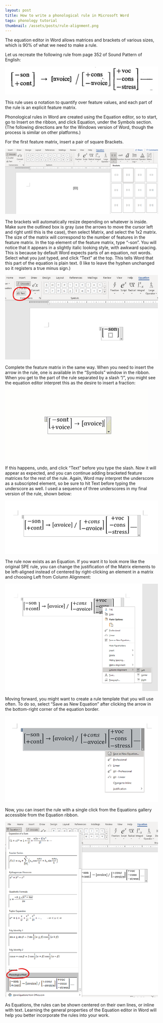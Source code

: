 ```yaml
---
layout: post
title: How to write a phonological rule in Microsoft Word
tags: phonology tutorial
thumbnail: /assets/posts/rule-alignment.png
---
```


The equation editor in Word allows matrices and brackets of various sizes, which is 90% of what we need to make a rule. 

Let us recreate the following rule from page 352 of Sound Pattern of English:

![Screenshot of rule from Sound Pattern of English page 352.](/assets/posts/spe-rule.png)

This rule uses ɑ notation to quantify over feature values, and each part of the rule is an explicit feature matrix. 

Phonological rules in Word are created using the Equation editor, so to start, go to Insert on the ribbon, and click Equation, under the Symbols section. (The following directions are for the Windows version of Word, though the process is similar on other platforms.)

For the first feature matrix, insert a pair of square Brackets.

![Insert brackets for each feature matrix.](/assets/posts/rule-brackets.png)

The brackets will automatically resize depending on whatever is inside. Make sure the outlined box is gray (use the arrows to move the cursor left and right until this is the case), then select Matrix, and select the 1x2 matrix. The size of the matrix will correspond to the number of features in the feature matrix. In the top element of the feature matrix, type “-son”. You will notice that it appears in a slightly italic looking style, with awkward spacing. This is because by default Word expects parts of an equation, not words. Select what you just typed, and click “Text” at the top. This tells Word that this part of the equation is plain text. (I like to leave the hyphen unchanged so it registers a true minus sign.)

![Change feature names to plain text.](/assets/posts/rule-text.png)

Complete the feature matrix in the same way. When you need to insert the arrow in the rule, one is available in the “Symbols” window in the ribbon. When you get to the part of the rule separated by a slash “/”, you might see the equation editor interpret this as the desire to insert a fraction:

<img src="/assets/posts/Rule%20example.gif">

If this happens, undo, and click “Text” before you type the slash. Now it will appear as expected, and you can continue adding bracketed feature matrices for the rest of the rule. Again, Word may interpret the underscore as a subscripted element, so be sure to hit Text before typing the underscore as well. I used a sequence of three underscores in my final version of the rule, shown below:

![Image of final rule, with the slash and underscore as plain text.](/assets/posts/rule-final.png)

The rule now exists as an Equation. If you want it to look more like the original SPE rule, you can change the justification of the Matrix elements to be left-aligned instead of centered by right-clicking an element in a matrix and choosing Left from Column Alignment:

![Change column alignment to better match visually the original rule.](/assets/posts/rule-alignment.png)

Moving forward, you might want to create a rule template that you will use often. To do so, select “Save as New Equation” after clicking the arrow in the bottom-right corner of the equation border. 

![Save rule template to the Equations gallery.](/assets/posts/rule-save.png)

Now, you can insert the rule with a single click from the Equations gallery accessible from the Equation ribbon.

![Select rule from the Equations gallery for easy insertion next time.](/assets/posts/rule-saved.png)

As Equations, the rules can be shown centered on their own lines, or inline with text. Learning the general properties of the Equation editor in Word will help you better incorporate the rules into your work. 
